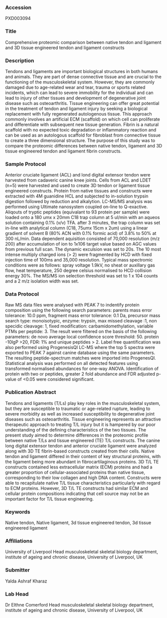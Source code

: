 ### Accession
PXD003094

### Title
Comprehensive proteomic comparison between native tendon and ligament and 3D tissue engineered tendon and ligament constructs

### Description
Tendons and ligaments are important biological structures in both humans and animals. They are part of dense connective tissue and are crucial to the functioning of the musculoskeletal system. However, they are commonly damaged due to age-related wear and tear, trauma or sports related incidents, which can lead to severe immobility for the individual and can lead to injury of other tissues and development of degenerative joint disease such as osteoarthritis. Tissue engineering can offer great potential in the treatment of tendon and ligament injury by seeking a biological replacement with fully regenerated autologenous tissue. This approach commonly involves an artificial ECM (scaffold) on which cell can proliferate and differentiate with subsequent new tissue generation. Fibrin is a natural scaffold with no expected toxic degradation or inflammatory reaction and can be used as an autologous scaffold for fibroblast from connective tissue to create a three dimensional structure. The purpose of this study was to compare the proteomic differences between native tendon, ligament and 3D tissue engineered tendon and ligament fibrin constructs.

### Sample Protocol
Anterior cruciate ligament (ACL) and lond digital extensor tendon were harvested from cadaveric canine knee joints. Cells from ACL and LDET (n=5) were harvested and used to create 3D tendon or ligament tissue engineered constructs. Protein from native tissues and constructs were extracted with 4M guanidine HCL and subjected to in-solution trypsin digestion followed by reduction and alkalytion. LC-MS/MS analysis was performed using Ultimate nanosystem coupled on-line to Q-exactive. Aliqouts of tryptic peptides (equivalant to 93 protein per sample) were loaded onto a 180 umx x 20mm C18 trap column at 5 ul/min with an aqueos solution containing 0.1% (v/v) TFA. after 3 minutes, the trap column was set in-line with analytical column (C18, 75umx 15cm x 2um) using a linear gradient of  solvent B (80% ACN with 0.1% formic acid) of 3.8% to 50% at 300 nL/min. Data dependent aquisition consisted of 70,000 resolution (m/z 200) after accumulation of  ion to 1x106  target value based on AGC values from previous full scan. The dynamic exculsion was set to 20s. The 10 most intense multiply charged ions (> 2) were fragmented by HCD with fixed injection time of 100ms and 35,000 resolution. Typical mass spectromic conditions were as follows: spray voltage 1.9kV, no sheat or auxillary gas flow, heat temperature, 250 degree celsius normalised to HCD collision energy 30%. The MS/MS ion selection threshold was set to 1 x 104 counts and a 2 m/z isolation width was set.

### Data Protocol
Raw MS data files were analysed with PEAK 7 to indentify protein composition using the following search parameters: parents mass error tolerance: 10.0 ppm, fragment mass error tolerance: 0.1 Da, precursor mass search type: monoisotypic, enzyme: trypsin, max missed cleavage :1, non specidic cleavage: 1, fixed modification: carbamidomethylation, variable PTMs per peptide: 3. The result were filtered on the basis of the following parameters: de novo average local confidence score threshold: 50. protein -10lgP >20, FDR: 1% and unique peptides > 2.  Label free quantification was also performed using ProgenesisQI LC-MS where the top 5 spectra were exported to PEAK 7 against canine database using the same parameters. The resulting peptide-spectrum matches were imported into ProgenesQI. Statistical analysis was performed on all detected features using transformed normalised abundances for one-way ANOVA. Identification of protein with two or peptides, greater 2 fold abundance and FDR adjusted p-value of <0.05 were considered significant.

### Publication Abstract
Tendons and ligaments (T/Ls) play key roles in the musculoskeletal system, but they are susceptible to traumatic or age-related rupture, leading to severe morbidity as well as increased susceptibility to degenerative joint diseases such as osteoarthritis. Tissue engineering represents an attractive therapeutic approach to treating T/L injury but it is hampered by our poor understanding of the defining characteristics of the two tissues. The present study aimed to determine differences in the proteomic profile between native T/Ls and tissue engineered (TE) T/L constructs. The canine long digital extensor tendon and anterior cruciate ligament were analyzed along with 3D TE fibrin-based constructs created from their cells. Native tendon and ligament differed in their content of key structural proteins, with the ligament being more abundant in fibrocartilaginous proteins. 3D T/L TE constructs contained less extracellular matrix (ECM) proteins and had a greater proportion of cellular-associated proteins than native tissue, corresponding to their low collagen and high DNA content. Constructs were able to recapitulate native T/L tissue characteristics particularly with regard to ECM proteins. However, 3D T/L TE constructs had similar ECM and cellular protein compositions indicating that cell source may not be an important factor for T/L tissue engineering.

### Keywords
Native tendon, Native ligament, 3d tissue engineered tendon, 3d tissue engineered ligament

### Affiliations
University of Liverpool
Head musculoskeletal skeletal biology department, institute of ageing and chronic disease, University of Liverpool, UK

### Submitter
Yalda  Ashraf Kharaz

### Lab Head
Dr EIthne Comerford
Head musculoskeletal skeletal biology department, institute of ageing and chronic disease, University of Liverpool, UK


